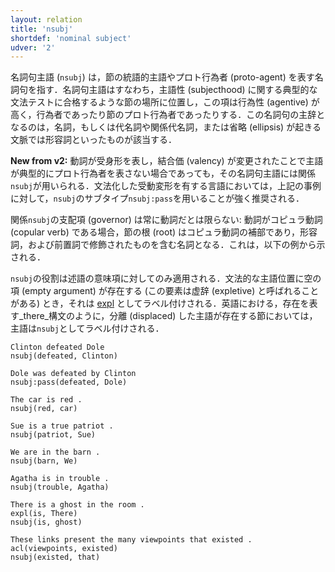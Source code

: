 ```yaml
---
layout: relation
title: 'nsubj'
shortdef: 'nominal subject'
udver: '2'
---
```


名詞句主語 (`nsubj`) は，節の統語的主語やプロト行為者 (proto-agent) を表す名詞句を指す．名詞句主語はすなわち，主語性 (subjecthood) に関する典型的な文法テストに合格するような節の場所に位置し，この項は行為性 (agentive) が高く，行為者であったり節のプロト行為者であったりする．この名詞句の主辞となるのは，名詞，もしくは代名詞や関係代名詞，または省略 (ellipsis) が起きる文脈では形容詞といったものが該当する．

**New from v2:** 動詞が受身形を表し，結合価 (valency) が変更されたことで主語が典型的にプロト行為者を表さない場合であっても，その名詞句主語には関係`nsubj`が用いられる．文法化した受動変形を有する言語においては，上記の事例に対して，`nsubj`のサブタイプ`nsubj:pass`を用いることが強く推奨される．

関係`nsubj`の支配項 (governor) は常に動詞だとは限らない: 動詞がコピュラ動詞 (copular verb) である場合，節の根 (root) はコピュラ動詞の補部であり，形容詞，および前置詞で修飾されたものを含む名詞となる．これは，以下の例から示される．

`nsubj`の役割は述語の意味項に対してのみ適用される．文法的な主語位置に空の項 (empty argument) が存在する (この要素は虚辞 (expletive) と呼ばれることがある) とき，それは [expl]() としてラベル付けされる．英語における，存在を表す_there_構文のように，分離 (displaced) した主語が存在する節においては，主語は`nsubj`としてラベル付けされる．

~~~ sdparse
Clinton defeated Dole
nsubj(defeated, Clinton)
~~~

~~~ sdparse
Dole was defeated by Clinton
nsubj:pass(defeated, Dole)
~~~

~~~ sdparse
The car is red .
nsubj(red, car)
~~~

~~~ sdparse
Sue is a true patriot .
nsubj(patriot, Sue)
~~~

~~~ sdparse
We are in the barn .
nsubj(barn, We)
~~~

~~~ sdparse
Agatha is in trouble .
nsubj(trouble, Agatha)
~~~

~~~ sdparse
There is a ghost in the room .
expl(is, There)
nsubj(is, ghost)
~~~

~~~sdparse
These links present the many viewpoints that existed .
acl(viewpoints, existed)
nsubj(existed, that)
~~~

